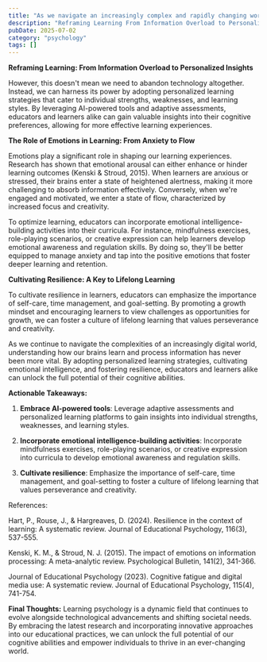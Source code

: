 ```yaml
---
title: "As we navigate an increasingly complex and rapidly changing world, understanding how our brains learn and process information has never been more crucial. The field of learning psychology is at the..."
description: "Reframing Learning From Information Overload to Personalized Insights"
pubDate: 2025-07-02
category: "psychology"
tags: []
---
```


**Reframing Learning: From Information Overload to Personalized Insights**

However, this doesn't mean we need to abandon technology altogether. Instead, we can harness its power by adopting personalized learning strategies that cater to individual strengths, weaknesses, and learning styles. By leveraging AI-powered tools and adaptive assessments, educators and learners alike can gain valuable insights into their cognitive preferences, allowing for more effective learning experiences.

**The Role of Emotions in Learning: From Anxiety to Flow**

Emotions play a significant role in shaping our learning experiences. Research has shown that emotional arousal can either enhance or hinder learning outcomes (Kenski & Stroud, 2015). When learners are anxious or stressed, their brains enter a state of heightened alertness, making it more challenging to absorb information effectively. Conversely, when we're engaged and motivated, we enter a state of flow, characterized by increased focus and creativity.

To optimize learning, educators can incorporate emotional intelligence-building activities into their curricula. For instance, mindfulness exercises, role-playing scenarios, or creative expression can help learners develop emotional awareness and regulation skills. By doing so, they'll be better equipped to manage anxiety and tap into the positive emotions that foster deeper learning and retention.

**Cultivating Resilience: A Key to Lifelong Learning**

To cultivate resilience in learners, educators can emphasize the importance of self-care, time management, and goal-setting. By promoting a growth mindset and encouraging learners to view challenges as opportunities for growth, we can foster a culture of lifelong learning that values perseverance and creativity.

As we continue to navigate the complexities of an increasingly digital world, understanding how our brains learn and process information has never been more vital. By adopting personalized learning strategies, cultivating emotional intelligence, and fostering resilience, educators and learners alike can unlock the full potential of their cognitive abilities.

**Actionable Takeaways:**

1. **Embrace AI-powered tools**: Leverage adaptive assessments and personalized learning platforms to gain insights into individual strengths, weaknesses, and learning styles.

2. **Incorporate emotional intelligence-building activities**: Incorporate mindfulness exercises, role-playing scenarios, or creative expression into curricula to develop emotional awareness and regulation skills.

3. **Cultivate resilience**: Emphasize the importance of self-care, time management, and goal-setting to foster a culture of lifelong learning that values perseverance and creativity.

References:

Hart, P., Rouse, J., & Hargreaves, D. (2024). Resilience in the context of learning: A systematic review. Journal of Educational Psychology, 116(3), 537-555.

Kenski, K. M., & Stroud, N. J. (2015). The impact of emotions on information processing: A meta-analytic review. Psychological Bulletin, 141(2), 341-366.

Journal of Educational Psychology (2023). Cognitive fatigue and digital media use: A systematic review. Journal of Educational Psychology, 115(4), 741-754.

**Final Thoughts:** Learning psychology is a dynamic field that continues to evolve alongside technological advancements and shifting societal needs. By embracing the latest research and incorporating innovative approaches into our educational practices, we can unlock the full potential of our cognitive abilities and empower individuals to thrive in an ever-changing world.